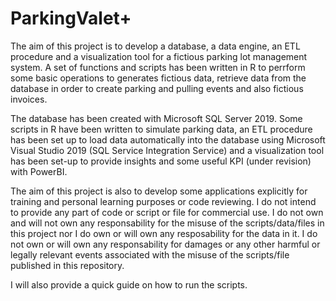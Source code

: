 # ParkingValet+
The aim of this project is to develop a database, a data engine, an ETL procedure and a visualization tool for a fictious parking lot management system. A set of functions and scripts has been written in R to perrform some basic operations to  generates fictious data, retrieve data from the database in order to create parking and pulling events and also fictious invoices.

The database has been created with Microsoft SQL Server 2019. Some scripts in R have been written to simulate parking data, an ETL procedure has been set up to load data automatically into the database using Microsoft Visual Studio 2019 (SQL Service Integration Service) and a visualization tool has been set-up to provide insights and some useful KPI (under revision) with PowerBI.
  
The aim of this project is also to develop some applications explicitly for training and personal learning purposes or code reviewing. I do not intend to provide any part of code or script or file for commercial use. I do not own and will not own any responsability for the misuse of the scripts/data/files in this project nor I do own or will own any resposability for the data in it. I do not own or will own any responsability for damages or any other harmful or legally relevant events associated with the misuse of the scripts/file published in this repository.

I will also provide a quick guide on how to run the scripts.
